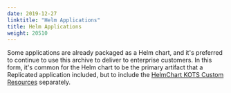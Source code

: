 ```yaml
---
date: 2019-12-27
linktitle: "Helm Applications"
title: Helm Applications
weight: 20510
---
```


Some applications are already packaged as a Helm chart, and it's preferred to continue to use this archive to deliver to enterprise customers. 
In this form, it's common for the Helm chart to be the primary artifact that a Replicated application included, but to include the [HelmChart KOTS Custom Resources](/reference/v1beta1/helmchart/) separately.
